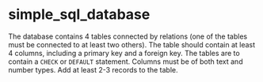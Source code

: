 # simple_sql_database
The database contains 4 tables connected by relations
(one of the tables must be connected to at least two others).
The table should contain at least 4 columns, including a primary key and a foreign key.
The tables are to contain a `CHECK` or `DEFAULT` statement.
Columns must be of both text and number types.
Add at least 2-3 records to the table.
